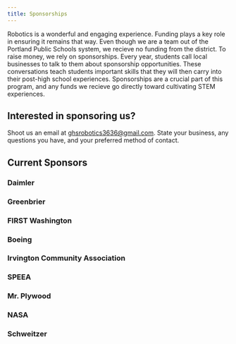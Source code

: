 ```yaml
---
title: Sponsorships
---
```

Robotics is a wonderful and engaging experience. Funding plays a key role in ensuring it remains that way. Even though we are a team out of the Portland Public Schools system, we recieve no funding from the district. To raise money, we rely on sponsorships. Every year, students call local businesses to talk to them about sponsorship opportunities. These conversations teach students important skills that they will then carry into their post-high school experiences. Sponsorships are a crucial part of this program, and any funds we recieve go directly toward cultivating STEM experiences.

## Interested in sponsoring us?

Shoot us an email at ghsrobotics3636@gmail.com. State your business, any questions you have, and your preferred method of contact. 

## Current Sponsors

### Daimler

### Greenbrier

### FIRST Washington

### Boeing

### Irvington Community Association

### SPEEA

### Mr. Plywood

### NASA

### Schweitzer